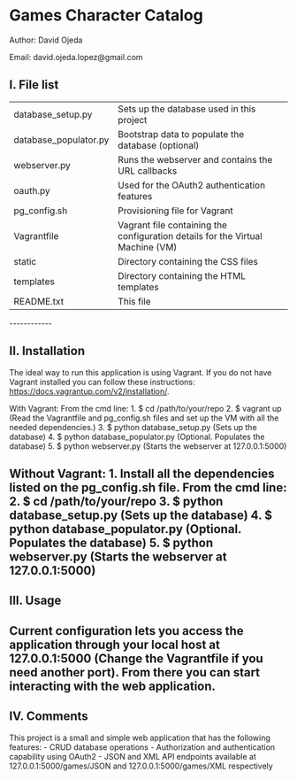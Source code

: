 <h1>Games Character Catalog</h1>

<p>Author: David Ojeda</p>
<p>Email: david.ojeda.lopez@gmail.com</p>


I. File list
------------
<table>
	<tr>
		<td>database_setup.py</td> 	<td>Sets up the database used in this project</td>
	</tr>
	<tr>
		<td>database_populator.py</td> 	<td>Bootstrap data to populate the database (optional)</td>
	</tr>
	<tr>
		<td>webserver.py</td> 	<td>Runs the webserver and contains the URL callbacks</td>
	</tr>
	<tr>
		<td>oauth.py</td>		<td>Used for the OAuth2 authentication features</td>
	</tr>
	<tr>
		<td>pg_config.sh </td> <td>Provisioning file for Vagrant</td>
	</tr>
	<tr>
		<td>Vagrantfile</td>	<td>Vagrant file containing the configuration details for the Virtual Machine (VM)</td>
	</tr>
	<tr>
		<td>static</td>	<td>Directory containing the CSS files</td>
	</tr>
	<tr>
		<td>templates</td>	<td>Directory containing the HTML templates</td>
	</tr>
	<tr>
		<td>README.txt</td>	<td>This file</td>
	</tr>
</table>
------------


II. Installation
------------
The ideal way to run this application is using Vagrant. If you do not have Vagrant installed you can follow these instructions: https://docs.vagrantup.com/v2/installation/.

With Vagrant:
	From the cmd line:
		1. $ cd /path/to/your/repo
		2. $ vagrant up (Read the Vagrantfile and pg_config.sh files and set up the VM with all the needed dependencies.)
		3. $ python database_setup.py (Sets up the database)
		4. $ python database_populator.py (Optional. Populates the database)
		5. $ python webserver.py (Starts the webserver at 127.0.0.1:5000)

Without Vagrant:
	1. Install all the dependencies listed on the pg_config.sh file.
	From the cmd line:
		2. $ cd /path/to/your/repo
		3. $ python database_setup.py (Sets up the database)
		4. $ python database_populator.py (Optional. Populates the database)
		5. $ python webserver.py (Starts the webserver at 127.0.0.1:5000)
------------


III. Usage
------------
Current configuration lets you access the application through your local host at 127.0.0.1:5000 (Change the Vagrantfile if you need another port). From there you can start interacting with the web application.
------------


IV. Comments
------------
 This project is a small and simple web application that has the following features:
 	- CRUD database operations
 	- Authorization and authentication capability using OAuth2
 	- JSON and XML API endpoints available at 127.0.0.1:5000/games/JSON and 127.0.0.1:5000/games/XML respectively
